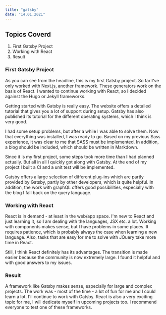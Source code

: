 ```yaml
---
title: "gatsby"
date: "14.01.2021"
---
```


## Topics Coverd

1. First Gatsby Project
2. Working with React
3. Result

### First Gatsby Project
As you can see from the headline, this is my first Gatsby project. So far I've only worked with Next.js, another framework.
These generators work on the basis of React. I wanted to continue working with React, so I decided against the Hugo or Jekyll frameworks.

Getting started with Gatsby is really easy. The website offers a detailed tutorial that gives you a lot of support during setup. Gatsby has also published its tutorial for the different operating systems, which I think is very good.

I had some setup problems, but after a while I was able to solve them. Now that everything was installed, I was ready to go. Based on my previous Sass experience, it was clear to me that SASS must be implemented. In addition, a blog should be included, which should be written in Markdown.

Since it is my first project, some steps took more time than I had planned actually. But all in all I quickly got along with Gatsby. At the end of my project I built a CI and a unit test will be implemented.

Gatsby offers a large selection of different plug-ins which are partly provided by Gatsby, partly by other developers, which is quite helpful. In addition, the work with graphQL offers good possibilities, especially with the blog I fall back on the query language.

### Working with React
React is in demand - at least in the web/app space. I'm new to React and just learning it, so I am  dealing with the languages, JSX etc. a lot. Working with components makes sense, but I have problems in some places. It requires patience, which is probably always the case when learning a new language. Also, tasks that are easy for me to solve with JQuery take more time in React.

Still, I think React definitely has its advantages. The transition is made easier because the community is now extremely large. I found it helpful and with good answers to my issues.

### Result
A framework like Gatsby makes sense, especially for large and complex projects. The work was - most of the time - a lot of fun for me and I could learn a lot. I'll continue to work with Gatsby. React is also a very exciting topic for me, I will dedicate myself in upcoming projects too. I recommend everyone to test one of these frameworks.